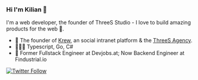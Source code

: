 
### Hi I'm Kilian 👋

I'm a web developer, the founder of ThreeS Studio - I love to build amazing products for the web 🚀. 

- 🔭 The founder of [Krew](https://krew.at), an social intranet platform & the [ThreeS Agency](https://threes.at).
- 👨🏼‍💻 Typescript, Go, C#
- 💼 Former Fullstack Engineer at Devjobs.at; Now Backend Engineer at Findustrial.io

[![Twitter Follow](https://img.shields.io/twitter/follow/kilianstallz?style=social)](https://twitter.com/kilianstallz) 
